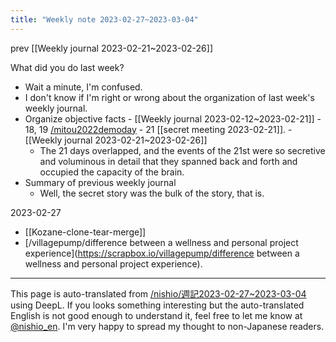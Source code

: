 ```yaml
---
title: "Weekly note 2023-02-27~2023-03-04"
---
```


prev  [[Weekly journal 2023-02-21~2023-02-26]]

What did you do last week?
- Wait a minute, I'm confused.
- I don't know if I'm right or wrong about the organization of last week's weekly journal.
- Organize objective facts
        - [[Weekly journal 2023-02-12~2023-02-21]]
        - 18, 19 [/mitou2022demoday](https://scrapbox.io/mitou2022demoday)
        - 21 [[secret meeting 2023-02-21]].
        - [[Weekly journal 2023-02-21~2023-02-26]]
    - The 21 days overlapped, and the events of the 21st were so secretive and voluminous in detail that they spanned back and forth and occupied the capacity of the brain.
- Summary of previous weekly journal
    - Well, the secret story was the bulk of the story, that is.

2023-02-27
- [[Kozane-clone-tear-merge]]
- [/villagepump/difference between a wellness and personal project experience](https://scrapbox.io/villagepump/difference between a wellness and personal project experience).

---
This page is auto-translated from [/nishio/週記2023-02-27~2023-03-04](https://scrapbox.io/nishio/週記2023-02-27~2023-03-04) using DeepL. If you looks something interesting but the auto-translated English is not good enough to understand it, feel free to let me know at [@nishio_en](https://twitter.com/nishio_en). I'm very happy to spread my thought to non-Japanese readers.